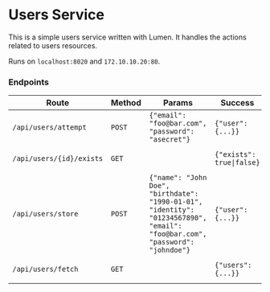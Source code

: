# Users Service

This is a simple users service written with Lumen. It handles the actions related to users resources.

Runs on `localhost:8020` and `172.10.10.20:80`.


### Endpoints

| Route                    | Method | Params                                                                                                                          | Success                       | Failure                       |
| ------------------------ | ------ | ------------------------------------------------------------------------------------------------------------------------------- | ----------------------------- | ----------------------------- |
| `/api/users/attempt`     | `POST` | ```{"email": "foo@bar.com", "password": "asecret"}```                                                                           | ```{"user": {...}}```         | ```{"error": "A message."}``` |
| `/api/users/{id}/exists` | `GET`  |                                                                                                                                 | ```{"exists": true\|false}``` | ```{"error": "A message."}``` |
| `/api/users/store`       | `POST` | ```{"name": "John Doe", "birthdate": "1990-01-01", "identity": "01234567890", "email": "foo@bar.com", "password": "johndoe"}``` | ```{"user": {...}}```         | ```{"error": "A message."}``` |
| `/api/users/fetch`       | `GET`  |                                                                                                                                 | ```{"users": {...}}```        | ```{"error": "A message."}``` |
